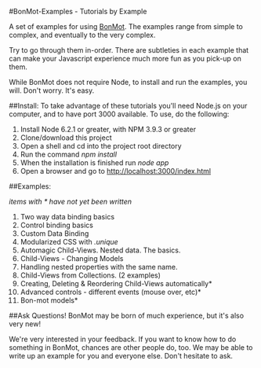 #BonMot-Examples - Tutorials by Example

A set of examples for using [BonMot](https://www.npmjs.com/package/bonmot). 
The examples range from simple to complex, and eventually to the very complex.

Try to go through them in-order. There are subtleties in each example that can
make your Javascript experience much more fun as you pick-up on them.
 
While BonMot does not require Node, to install and run the examples, you will. 
Don't worry. It's easy.

##Install:
To take advantage of these tutorials you'll need Node.js on your computer, 
and to have port 3000 available. To use, do the following:

1. Install Node 6.2.1 or greater, with NPM 3.9.3 or greater
1. Clone/download this project
1. Open a shell and cd into the project root directory 
1. Run the command *npm install*
1. When the installation is finished run *node app*
1. Open a browser and go to [http://localhost:3000/index.html](http://localhost:3000/index.html)

##Examples: 

*items with * have not yet been written*

1. Two way data binding basics
1. Control binding basics
1. Custom Data Binding
1. Modularized CSS with *.unique*
1. Automagic Child-Views. Nested data. The basics.
1. Child-Views - Changing Models
1. Handling nested properties with the same name.
1. Child-Views from Collections. (2 examples)
1. Creating, Deleting & Reordering Child-Views automatically*
1. Advanced controls - different events (mouse over, etc)*
1. Bon-mot models*


##Ask Questions!
BonMot may be born of much experience, but it's also very new!

We're very interested in your feedback. If you want to know how
to do something in BonMot, chances are other people do, too. We may be able to write up 
an example for you and everyone else. Don't hesitate to ask.